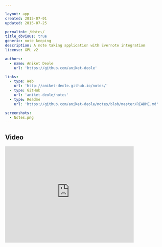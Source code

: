 ```yaml
---

layout: app
created: 2015-07-01
updated: 2015-07-25

permalink: /Notes/
title_obvious: true
generic: note keeping
description: A note taking application with Evernote integration
license: GPL v2

authors:
  - name: Aniket Deole
    url: 'https://github.com/aniket-deole'

links:
  - type: Web
    url: 'http://aniket-deole.github.io/notes/'
  - type: GitHub
    url: 'aniket-deole/notes'
  - type: Readme
    url: 'https://github.com/aniket-deole/notes/blob/master/README.md'

screenshots:
  - Notes.png
---
```

## Video

<iframe width="420" height="315" src="https://www.youtube.com/embed/d21Ta0_vsEY" frameborder="0" allowfullscreen></iframe>
